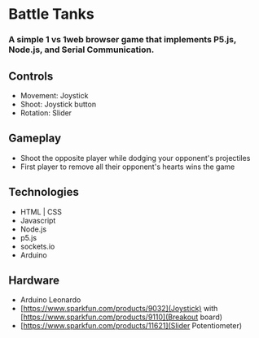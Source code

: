 # Battle Tanks
### A simple 1 vs 1web browser game that implements P5.js, Node.js, and Serial Communication.

## Controls

- Movement: Joystick
- Shoot: Joystick button
- Rotation: Slider

## Gameplay

 - Shoot the opposite player while dodging your opponent's projectiles
 - First player to remove all their opponent's hearts wins the game
 
 ## Technologies
 
 - HTML | CSS
 - Javascript
 - Node.js
 - p5.js
 - sockets.io
 - Arduino
 
 ## Hardware
 
  - Arduino Leonardo
  - [https://www.sparkfun.com/products/9032](Joystick) with [https://www.sparkfun.com/products/9110](Breakout board)
  - [https://www.sparkfun.com/products/11621](Slider Potentiometer)
 
 
